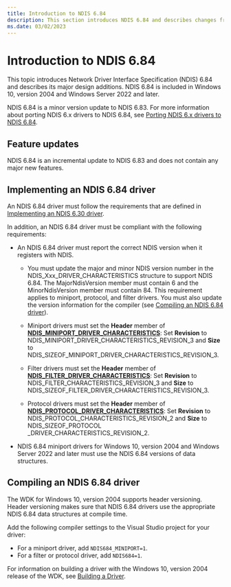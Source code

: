 ```yaml
---
title: Introduction to NDIS 6.84
description: This section introduces NDIS 6.84 and describes changes from NDIS 6.83. NDIS 6.84 is included in Windows 10, version 2004.
ms.date: 03/02/2023
---
```


# Introduction to NDIS 6.84

This topic introduces Network Driver Interface Specification (NDIS) 6.84 and describes its major design additions. NDIS 6.84 is included in Windows 10, version 2004 and Windows Server 2022 and later.

NDIS 6.84 is a minor version update to NDIS 6.83. For more information about porting NDIS 6.x drivers to NDIS 6.84, see [Porting NDIS 6.x drivers to NDIS 6.84](porting-ndis-6-x-drivers-to-ndis-6-84.md).

## Feature updates

NDIS 6.84 is an incremental update to NDIS 6.83 and does not contain any major new features.

## Implementing an NDIS 6.84 driver

An NDIS 6.84 driver must follow the requirements that are defined in [Implementing an NDIS 6.30 driver](implementing-an-ndis-6-30-driver.md).

In addition, an NDIS 6.84 driver must be compliant with the following requirements:

* An NDIS 6.84 driver must report the correct NDIS version when it registers with NDIS.
   
  * You must update the major and minor NDIS version number in the NDIS_Xxx_DRIVER_CHARACTERISTICS structure to support NDIS 6.84. The MajorNdisVersion member must contain 6 and the MinorNdisVersion member must contain 84. This requirement applies to miniport, protocol, and filter drivers. You must also update the version information for the compiler (see [Compiling an NDIS 6.84 driver](#compiling-an-ndis-684-driver)).

  * Miniport drivers must set the **Header** member of [**NDIS_MINIPORT_DRIVER_CHARACTERISTICS**](/windows-hardware/drivers/ddi/ndis/ns-ndis-_ndis_miniport_driver_characteristics): Set **Revision** to NDIS_MINIPORT_DRIVER_CHARACTERISTICS_REVISION_3 and **Size** to NDIS_SIZEOF_MINIPORT_DRIVER_CHARACTERISTICS_REVISION_3. 

  * Filter drivers must set the **Header** member of [**NDIS_FILTER_DRIVER_CHARACTERISTICS**](/windows-hardware/drivers/ddi/ndis/ns-ndis-_ndis_filter_driver_characteristics): Set **Revision** to NDIS_FILTER_CHARACTERISTICS_REVISION_3 and **Size** to NDIS_SIZEOF_FILTER_DRIVER_CHARACTERISTICS_REVISION_3. 

  * Protocol drivers must set the **Header** member of [**NDIS_PROTOCOL_DRIVER_CHARACTERISTICS**](/windows-hardware/drivers/ddi/ndis/ns-ndis-_ndis_protocol_driver_characteristics): Set **Revision** to NDIS_PROTOCOL_CHARACTERISTICS_REVISION_2 and **Size** to NDIS_SIZEOF_PROTOCOL _DRIVER_CHARACTERISTICS_REVISION_2.

- NDIS 6.84 miniport drivers for Windows 10, version 2004 and Windows Server 2022 and later must use the NDIS 6.84 versions of data structures.

## Compiling an NDIS 6.84 driver

The WDK for Windows 10, version 2004 supports header versioning. Header versioning makes sure that NDIS 6.84 drivers use the appropriate NDIS 6.84 data structures at compile time.

Add the following compiler settings to the Visual Studio project for your driver:

- For a miniport driver, add `NDIS684_MINIPORT=1`.
- For a filter or protocol driver, add `NDIS684=1`.

For information on building a driver with the Windows 10, version 2004 release of the WDK, see [Building a Driver](../develop/building-a-driver.md).
